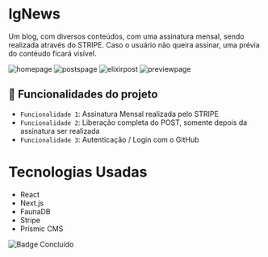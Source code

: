 <h1>IgNews</h1>
    Um blog, com diversos conteúdos, com uma assinatura mensal, sendo realizada através do STRIPE.
    Caso o usuário não queira assinar, uma prévia do contéudo ficará visível.
    
![homepage](https://user-images.githubusercontent.com/73999334/174404032-798479a6-cfbe-4dc7-b71f-4a086a735bef.png)
![postspage](https://user-images.githubusercontent.com/73999334/174404066-24d51581-2412-4065-9b77-0d08ef64ec1e.png)
![elixirpost](https://user-images.githubusercontent.com/73999334/174404103-649553cd-f199-486b-a12c-d1847a9daf19.png)
![previewpage](https://user-images.githubusercontent.com/73999334/174404150-957e5dd1-dbdd-4da3-b4a9-326d224d0c60.png)


## :hammer: Funcionalidades do projeto

- `Funcionalidade 1`: Assinatura Mensal realizada pelo STRIPE
- `Funcionalidade 2`: Liberação completa do POST, somente depois da assinatura ser realizada
- `Funcionalidade 3`: Autenticação / Login com o GitHub



# Tecnologias Usadas
* React
* Next.js
* FaunaDB
* Stripe
* Prismic CMS


![Badge Concluído](http://img.shields.io/static/v1?label=STATUS&message=%20Concluído&color=GREEN&style=for-the-badge)